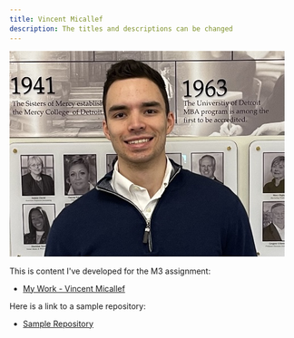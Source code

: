 ```yaml
---
title: Vincent Micallef
description: The titles and descriptions can be changed
---
```



![My Picture](/pics/ProfilePicture.jpg)

This is content I've developed for the M3 assignment:

- [My Work - Vincent Micallef](/math/index.md)

Here is a link to a sample repository:
- [Sample Repository](https://github.com/vincentmicallef/sample)  
